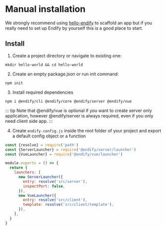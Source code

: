# Manual installation
We strongly recommend using [hello-endify](./README.md) to scaffold an app but if you really need to set up Endify by yourself this is a good place to start.


## Install
1. Create a project directory or navigate to existing one:
```shell:no-line-numbers
mkdir hello-world && cd hello-world
```


2. Create an empty package.json or run init command:
```shell:no-line-numbers
npm init 
```

3. Install required dependencies
```shell
npm i @endify/cli @endify/core @endify/server @endify/vue 
```

::: tip
Note that @endify/vue is optional if you want to create server only application, however @endify/server is always required, even if you only need client side app.
:::

4. Create `endify.config.js` inside the root folder of your project and export a default config object or a function
```js
const {resolve} = require('path')
const {ServerLauncher} = require('@endify/server/launcher')
const {VueLauncher} = require('@endify/vue/launcher')

module.exports = () => {
  return {
    launchers: [
      new ServerLauncher({
        entry: resolve('src/server'),
        inspectPort: false,
      }),
      new VueLauncher({
        entry: resolve('src/client'),
        template: resolve('src/client/template'),
      }),
    ],
  }
}
```
